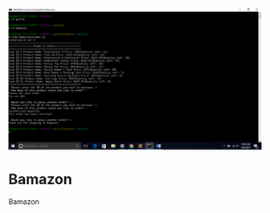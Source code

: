 <img src="https://raw.githubusercontent.com/halimk/Bamazon/7303466d4403402a5669fe21ab90be8a6c6faa01/customer%201.png">

# Bamazon
Bamazon

